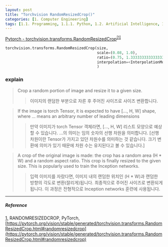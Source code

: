 ```yaml
---
layout: post
title: "Torchvision RandomResizedCrop()"
categories: [1. Computer Engineering]
tags: [1.1. Programming, 1.1.1. Python, 1.2. Artificial Intelligence, 1.2.2. Deep Learning, a.a. Pytorch]
---
```


[Pytorch - torchvision.transforms.RandomResizedCrop](https://pytorch.org/vision/stable/generated/torchvision.transforms.RandomResizedCrop.html#randomresizedcrop)<sup><a href="#footnote_1_1" name="footnote_1_2">[1]</a></sup>

```python
torchvision.transforms.RandomResizedCrop(size, 
                                         scale=(0.08, 1.0), 
                                         ratio=(0.75, 1.3333333333333333), 
                                         interpolation=<InterpolationMode.BILINEAR: 'bilinear'>
                                         )
```

### explain

> Crop a random portion of image and resize it to a given size.
>> 이미지의 랜덤한 부분으로 자른 후 주어진 사이즈로 사이즈 변환합니다.

> If the image is torch Tensor, it is expected to have […, H, W] shape, where … means an arbitrary number of leading dimensions
>> 만약 이미지가 torch Tensor 객체라면, […, H, W] 리스트 모양으로 예상할 수 있습니다. …의 의미는 임의 숫자의 선행 차원을 의미합니다. [선행 차원이란 Tensor가 가지고 있던 차원수를 의미하는 것 같습니다. 크기 변환에 의미가 있기 때문에 차원 수는 유지된다고 볼 수 있습니다.]

> A crop of the original image is made: the crop has a random area (H * W) and a random aspect ratio. This crop is finally resized to the given size. This is popularly used to train the Inception networks.
>> 입력 이미지를 자랐다면, 이미지 내의 랜덤한 위치인 (H * W)과 랜덤한 방향의 각도로 변환(잘리게)됩니다. 최종적으로 주어진 사이즈로 변환되게 됩니다. 이 과정은 전형적으로 Inception networks 훈련에 사용됩니다.

---

##### Reference

<a href="#footnote_1_2" name="footnote_1_1">1.</a> RANDOMRESIZEDCROP, PyTorch, [https://pytorch.org/vision/stable/generated/torchvision.transforms.RandomResizedCrop.html#randomresizedcrop](https://pytorch.org/vision/stable/generated/torchvision.transforms.RandomResizedCrop.html#randomresizedcrop)